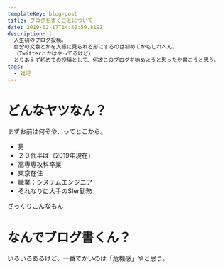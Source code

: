 ```yaml
---
templateKey: blog-post
title: ブログを書くことについて
date: 2019-02-17T14:40:59.819Z
description: |
  人生初のブログ投稿。
  自分の文章とかを人様に見られる形にするのは初めてかもしれへん。
  （Twitterとかはやってるけど）
  とりあえず初めての投稿として、何故このブログを始めようと思ったか書こうと思う。  
tags:
  - 雑記
---
```


# どんなヤツなん？

まずお前は何ぞや、ってとこから。  

* 男
* ２０代半ば（2019年現在）
* 高専専攻科卒業
* 東京在住
* 職業：システムエンジニア
* それなりに大手のSIer勤務

ざっくりこんなもん


# なんでブログ書くん？

いろいろあるけど、一番でかいのは「危機感」やと思う。  

